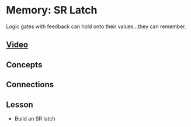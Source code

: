 # Memory: SR Latch
Logic gates with feedback can hold onto their values...they can remember.

## [Video]()

## Concepts

## Connections

## Lesson

- Build an SR latch